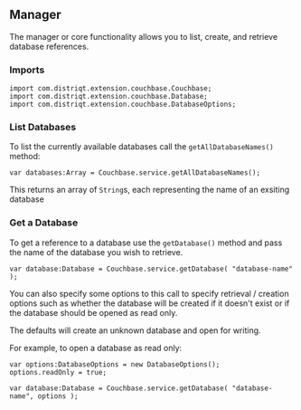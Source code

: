 
## Manager

The manager or core functionality allows you to list, create, and retrieve database 
references.

### Imports

```as3
import com.distriqt.extension.couchbase.Couchbase;
import com.distriqt.extension.couchbase.Database;
import com.distriqt.extension.couchbase.DatabaseOptions;
```


### List Databases

To list the currently available databases call the `getAllDatabaseNames()` method:

```as3
var databases:Array = Couchbase.service.getAllDatabaseNames();
```

This returns an array of `String`s, each representing the name of an exsiting database



### Get a Database

To get a reference to a database use the `getDatabase()` method and pass the name 
of the database you wish to retrieve.

```as3
var database:Database = Couchbase.service.getDatabase( "database-name" );
```

You can also specify some options to this call to specify retrieval / creation options 
such as whether the database will be created if it doesn't exist or if the database 
should be opened as read only. 

The defaults will create an unknown database and open for writing.

For example, to open a database as read only:

```as3
var options:DatabaseOptions = new DatabaseOptions();
options.readOnly = true;

var database:Database = Couchbase.service.getDatabase( "database-name", options );
```









